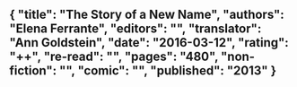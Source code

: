 {
 "title": "The Story of a New Name",
 "authors": "Elena Ferrante",
 "editors": "",
 "translator": "Ann Goldstein",
 "date": "2016-03-12",
 "rating": "++",
 "re-read": "",
 "pages": "480",
 "non-fiction": "",
 "comic": "",
 "published": "2013"
}
---

